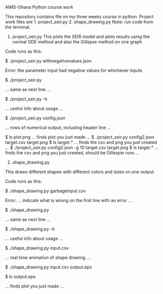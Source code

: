 AIMS-Ghana Python course work

This repository contains file on my three weeks course in python.
Project work files are 1. project_seir.py 2. shape_drawing.py
Note: run code from the terminal.

1. project_seir.py
This plots the SEIR model and plots results using the normal ODE method and also the Gillepse method on one graph
 
Code runs as this:

$ ./project_seir.py withnegativevalues.json

Error: the parameter input had negative values for whichever inputs

$ ./project_seir.py

... same as next line ...

$ ./project_seir.py -h

... useful info about usage ...

$ ./project_seir.py config.json

... rows of numerical output, including header line ...

$ ls plot.png
... finds plot you just made ...
$ ./project_seir.py config2.json target.csv target.png
$ ls target.*
... finds the csv and png you just created ...
$ ./project_seir.py config2.json -g 10 target.csv target.png
$ ls target.*
... finds the csv and png you just created, should be Gillespie runs ...



2. shape_drawing.py

This draws different shapes with different colors and sizes on one output.

Code runs as this:

$ ./shape_drawing.py garbageinput.csv

Error: ... indicate what is wrong on the first line with an error ...

$ ./shape_drawing.py

... same as next line ...

$ ./shape_drawing.py -h

... useful info about usage ...

$ ./shape_drawing.py input.csv

... real time animation of shape drawing ...

$ ./shape_drawing.py input.csv output.eps

$ ls output.eps

... finds plot you just made ...


